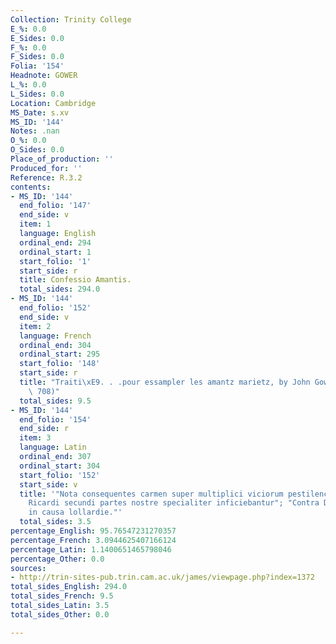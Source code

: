 ```yaml
---
Collection: Trinity College
E_%: 0.0
E_Sides: 0.0
F_%: 0.0
F_Sides: 0.0
Folia: '154'
Headnote: GOWER
L_%: 0.0
L_Sides: 0.0
Location: Cambridge
MS_Date: s.xv
MS_ID: '144'
Notes: .nan
O_%: 0.0
O_Sides: 0.0
Place_of_production: ''
Produced_for: ''
Reference: R.3.2
contents:
- MS_ID: '144'
  end_folio: '147'
  end_side: v
  item: 1
  language: English
  ordinal_end: 294
  ordinal_start: 1
  start_folio: '1'
  start_side: r
  title: Confessio Amantis.
  total_sides: 294.0
- MS_ID: '144'
  end_folio: '152'
  end_side: v
  item: 2
  language: French
  ordinal_end: 304
  ordinal_start: 295
  start_folio: '148'
  start_side: r
  title: "Traiti\xE9. . .pour essampler les amantz marietz, by John Gower (Dean no.\
    \ 708)"
  total_sides: 9.5
- MS_ID: '144'
  end_folio: '154'
  end_side: r
  item: 3
  language: Latin
  ordinal_end: 307
  ordinal_start: 304
  start_folio: '152'
  start_side: v
  title: '"Nota consequentes carmen super multiplici viciorum pestilencia vnde tempore
    Ricardi secundi partes nostre specialiter inficiebantur"; "Contra Demonis astuciam
    in causa lollardie."'
  total_sides: 3.5
percentage_English: 95.76547231270357
percentage_French: 3.0944625407166124
percentage_Latin: 1.1400651465798046
percentage_Other: 0.0
sources:
- http://trin-sites-pub.trin.cam.ac.uk/james/viewpage.php?index=1372
total_sides_English: 294.0
total_sides_French: 9.5
total_sides_Latin: 3.5
total_sides_Other: 0.0

---
```

